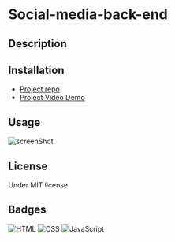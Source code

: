 #  Social-media-back-end
      
## Description


## Installation

- [Project repo](https://github.com/Liguang-Lee-Zhang/social-media-back-end)
- [Project Video Demo]()

## Usage

![screenShot]()

## License

Under MIT license

## Badges

![HTML](https://img.shields.io/badge/HTML-NUMBER%25-orange)
![CSS](https://img.shields.io/badge/CSS-NUMBER%25-blue)
![JavaScript](https://img.shields.io/badge/JavaScript-NUMBER%25-yellow)
